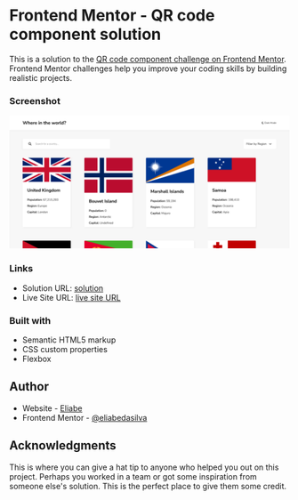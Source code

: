 # Frontend Mentor - QR code component solution

This is a solution to the [QR code component challenge on Frontend Mentor](https://www.frontendmentor.io/challenges/qr-code-component-iux_sIO_H). Frontend Mentor challenges help you improve your coding skills by building realistic projects. 

### Screenshot

![](./screenshot.png)

### Links


- Solution URL: [solution](https://github.com/eliabedasilva/projetos/tree/main/rest-countries-api)
- Live Site URL: [live site URL](https://eliabedasilva.github.io/projetos/rest-countries-api/)


### Built with

- Semantic HTML5 markup
- CSS custom properties
- Flexbox


## Author

- Website - [Eliabe](https://github.com/eliabedasilva)
- Frontend Mentor - [@eliabedasilva](https://www.frontendmentor.io/profile/eliabedasilva)


## Acknowledgments

This is where you can give a hat tip to anyone who helped you out on this project. Perhaps you worked in a team or got some inspiration from someone else's solution. This is the perfect place to give them some credit.

